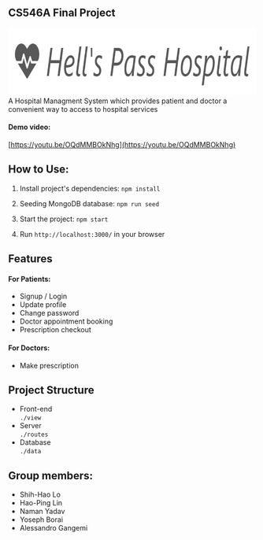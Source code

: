 ## CS546A Final Project
<img src="resources/logo.PNG" width="825px" height="137px"></img>
<br>
A Hospital Managment System which provides patient and doctor a convenient way to access to hospital services

#### Demo video:
[https://youtu.be/OQdMMBOkNhg](https://youtu.be/OQdMMBOkNhg)

## How to Use:
1. Install project's dependencies: `npm install`

2. Seeding MongoDB database: `npm run seed`

3. Start the project: `npm start`

4. Run `http://localhost:3000/` in your browser

## Features
#### For Patients:
* Signup / Login
* Update profile
* Change password
* Doctor appointment booking
* Prescription checkout
#### For Doctors:
* Make prescription

## Project Structure
* Front-end <br>
`./view`
* Server <br>
`./routes`
* Database <br>
`./data`

## Group members:
* Shih-Hao Lo
* Hao-Ping Lin
* Naman Yadav
* Yoseph Borai
* Alessandro Gangemi
